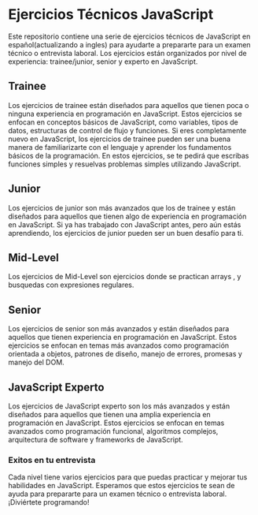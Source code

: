 # Ejercicios Técnicos JavaScript

Este repositorio contiene una serie de ejercicios técnicos de JavaScript en español(actualizando a ingles) para ayudarte a prepararte para un examen técnico o entrevista laboral. Los ejercicios están organizados por nivel de experiencia: trainee/junior, senior y experto en JavaScript.

## Trainee

Los ejercicios de trainee están diseñados para aquellos que tienen poca o ninguna experiencia en programación en JavaScript. Estos ejercicios se enfocan en conceptos básicos de JavaScript, como variables, tipos de datos, estructuras de control de flujo y funciones.
Si eres completamente nuevo en JavaScript, los ejercicios de trainee pueden ser una buena manera de familiarizarte con el lenguaje y aprender los fundamentos básicos de la programación. En estos ejercicios, se te pedirá que escribas funciones simples y resuelvas problemas simples utilizando JavaScript.

## Junior 

Los ejercicios de junior son más avanzados que los de trainee y están diseñados para aquellos que tienen algo de experiencia en programación en JavaScript. Si ya has trabajado con JavaScript antes, pero aún estás aprendiendo, los ejercicios de junior pueden ser un buen desafío para ti.


## Mid-Level

Los ejercicios de Mid-Level son ejercicios donde se practican arrays , y busquedas con expresiones regulares.

## Senior

Los ejercicios de senior son más avanzados y están diseñados para aquellos que tienen experiencia en programación en JavaScript. Estos ejercicios se enfocan en temas más avanzados como programación orientada a objetos, patrones de diseño, manejo de errores, promesas y manejo del DOM.

## JavaScript Experto

Los ejercicios de JavaScript experto son los más avanzados y están diseñados para aquellos que tienen una amplia experiencia en programación en JavaScript. Estos ejercicios se enfocan en temas avanzados como programación funcional, algoritmos complejos, arquitectura de software y frameworks de JavaScript.

### Exitos en tu entrevista
Cada nivel tiene varios ejercicios para que puedas practicar y mejorar tus habilidades en JavaScript. Esperamos que estos ejercicios te sean de ayuda para prepararte para un examen técnico o entrevista laboral. ¡Diviértete programando! 
